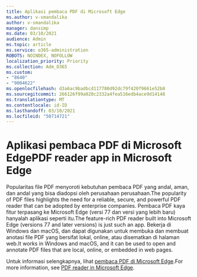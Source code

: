 ```yaml
---
title: Aplikasi pembaca PDF di Microsoft Edge
ms.author: v-smandalika
author: v-smandalika
manager: dansimp
ms.date: 03/10/2021
audience: Admin
ms.topic: article
ms.service: o365-administration
ROBOTS: NOINDEX, NOFOLLOW
localization_priority: Priority
ms.collection: Adm_O365
ms.custom:
- "8640"
- "9004622"
ms.openlocfilehash: d3a6ac9badbcd117780d92dc79f420f9661e52b8
ms.sourcegitcommit: 266126f99a020c2332a4fea516edb4ace9d14148
ms.translationtype: MT
ms.contentlocale: id-ID
ms.lasthandoff: 03/10/2021
ms.locfileid: "50714721"
---
```

# <a name="pdf-reader-app-in-microsoft-edge"></a><span data-ttu-id="95c08-102">Aplikasi pembaca PDF di Microsoft Edge</span><span class="sxs-lookup"><span data-stu-id="95c08-102">PDF reader app in Microsoft Edge</span></span>

<span data-ttu-id="95c08-103">Popularitas file PDF menyoroti kebutuhan pembaca PDF yang andal, aman, dan andal yang bisa diadopsi oleh perusahaan perusahaan.</span><span class="sxs-lookup"><span data-stu-id="95c08-103">The popularity of PDF files highlights the need for a reliable, secure, and powerful PDF reader that can be adopted by enterprise companies.</span></span> <span data-ttu-id="95c08-104">Pembaca PDF kaya fitur terpasang ke Microsoft Edge (versi 77 dan versi yang lebih baru) hanyalah aplikasi seperti itu.</span><span class="sxs-lookup"><span data-stu-id="95c08-104">The feature-rich PDF reader built into Microsoft Edge (versions 77 and later versions) is just such an app.</span></span> <span data-ttu-id="95c08-105">Bekerja di Windows dan macOS, dan dapat digunakan untuk membuka dan membuat anotasi file PDF yang bersifat lokal, online, atau disematkan di halaman web.</span><span class="sxs-lookup"><span data-stu-id="95c08-105">It works in Windows and macOS, and it can be used to open and annotate PDF files that are local, online, or embedded in web pages.</span></span>

<span data-ttu-id="95c08-106">Untuk informasi selengkapnya, lihat [pembaca PDF di Microsoft Edge](https://docs.microsoft.com/deployedge/microsoft-edge-pdf).</span><span class="sxs-lookup"><span data-stu-id="95c08-106">For more information, see [PDF reader in Microsoft Edge](https://docs.microsoft.com/deployedge/microsoft-edge-pdf).</span></span>
